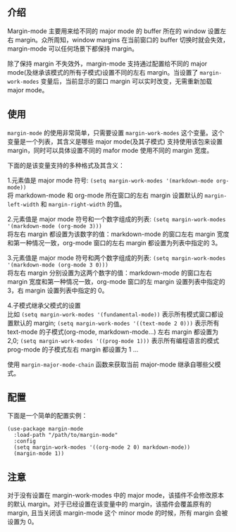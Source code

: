 ## 介绍
Margin-mode 主要用来给不同的 major mode 的 buffer 所在的 window 设置左右 margin。众所周知，window margins 在当前窗口的 buffer 切换时就会失效，margin-mode 可以任何场景下都保持 margin。

除了保持 margin 不失效外，margin-mode 支持通过配置给不同的 major mode(及继承该模式的所有子模式)设置不同的左右 margin。当设置了 `margin-work-modes` 变量后，当前显示的窗口 margin 可以实时改变，无需重新加载 major mode。

## 使用
`margin-mode` 的使用非常简单，只需要设置 `margin-work-modes` 这个变量。这个变量是一个列表，其含义是哪些 major mode(及其子模式) 支持使用该包来设置 margin，同时可以具体设置不同的 mafor mode 使用不同的 margin 宽度。

下面的是该变量支持的多种格式及其含义：

1.元素值是 major mode 符号: `(setq margin-work-modes '(markdown-mode org-mode))`\
将 markdown-mode 和 org-mode 所在窗口的左右 margin 设置默认的 `margin-left-width` 和 `margin-right-width` 的值。

2.元素值是 major mode 符号和一个数字组成的列表: `(setq margin-work-modes '(markdown-mode (org-mode 3)))`\
将左右 margin 都设置为该数字的值：markdown-mode 的窗口左右 margin 宽度和第一种情况一致，org-mode 窗口的左右 margin 都设置为列表中指定的 3。

3.元素值是 major mode 符号和两个数字组成的列表: `(setq margin-work-modes '(markdown-mode (org-mode 3 0)))`\
将左右 margin 分别设置为这两个数字的值：markdown-mode 的窗口左右 margin 宽度和第一种情况一致，org-mode 窗口的左 margin 设置列表中指定的 3，右 margin 设置列表中指定的 0。

4.子模式继承父模式的设置\
比如 `(setq margin-work-modes '(fundamental-mode))` 表示所有模式窗口都设置默认的 margin; `(setq margin-work-modes '((text-mode 2 0)))` 表示所有 text-mode 的子模式(org-mode, markdown-mode...) 左右 margin 都设置为 2,0; `(setq margin-work-modes '((prog-mode 1)))` 表示所有编程语言的模式 prog-mode 的子模式左右 margin 都设置为 1 ...

使用 `margin-major-mode-chain` 函数来获取当前 major-mode 继承自哪些父模式。

## 配置

下面是一个简单的配置实例：

    (use-package margin-mode
      :load-path "/path/to/margin-mode"
      :config
      (setq margin-work-modes '((org-mode 2 0) markdown-mode))
      (margin-mode 1))

## 注意
对于没有设置在 margin-work-modes 中的 major mode，该插件不会修改原本的默认 margin。对于已经设置在该变量中的 margin，该插件会覆盖原有的 margin, 且当关闭该 margin-mode 这个 minor mode 的时候，所有 margin 会被设置为 0。
